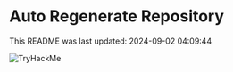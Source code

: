 # Auto Regenerate Repository

This README was last updated: 2024-09-02 04:09:44

 ![TryHackMe](https://tryhackme.com/badge/533634)